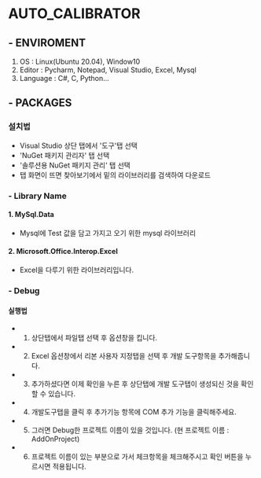 # AUTO_CALIBRATOR
## - ENVIROMENT
1. OS : Linux(Ubuntu 20.04), Window10
2. Editor : Pycharm, Notepad, Visual Studio, Excel, Mysql
3. Language : C#, C, Python...


## - PACKAGES
### 설치법
- Visual Studio 상단 탭에서 '도구'탭 선택
- 'NuGet 패키지 관리자' 탭 선택
- '솔루션용 NuGet 패키지 관리' 탭 선택
- 탭 화면이 뜨면 찾아보기에서 밑의 라이브러리를 검색하여 다운로드

### - Library Name
#### 1. MySql.Data 
- Mysql에 Test 값을 담고 가지고 오기 위한 mysql 라이브러리

#### 2. Microsoft.Office.Interop.Excel
- Excel을 다루기 위한 라이브러리입니다.

### - Debug
#### 실행법
- 1. 상단탭에서 파일탭 선택 후 옵션창을 킵니다.
- 2. Excel 옵션창에서 리본 사용자 지정탭을 선택 후 개발 도구항목을 추가해줍니다.
- 3. 추가하셨다면 이제 확인을 누른 후 상단탭에 개발 도구탭이 생성되신 것을 확인할 수 있습니다.
- 4. 개발도구탭을 클릭 후 추가기능 항목에 COM 추가 기능을 클릭해주세요.
- 5. 그러면 Debug한 프로젝트 이름이 있을 것입니다. (현 프로젝트 이름 : AddOnProject)
- 6. 프로젝트 이름이 있는 부분으로 가서 체크항목을 체크해주시고 확인 버튼을 누르시면 적용됩니다.
